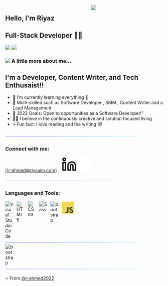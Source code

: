 
<img align='right' src="https://media.giphy.com/media/M9gbBd9nbDrOTu1Mqx/giphy.gif" width="230">

## Hello, I'm Riyaz 
## Full-Stack Developer 👨‍💻

[![](https://img.shields.io/badge/LinkedIn-riyaz-ahmed-4216a71a8-blue)](https://www.linkedin.com/in/riyaz-ahmed-4216a71a8/)
[![](https://img.shields.io/badge/Riysaim-r-ahmed@riysaim.com-red)](mailto:r-ahmed@riysaim.com)


### <img src="https://media.giphy.com/media/VgCDAzcKvsR6OM0uWg/giphy.gif" width="50"> A little more about me...  

## I'm a Developer, Content Writer, and Tech Enthusaist!!

- 🌱 I’m currently learning everything 🤣
- 👯  Multi-skilled such as Software Developer , SMM , Content Writer and a Lead Management
- 🥅 2022 Goals:  Open to opportunities as a Software Developer!"
-  💪🏼 I believe in the continuously creative and solution focused living
- ⚡ Fun fact: I love reading and the writing 😻 

![line](./line.gif)

### Connect with me:
[![r-ahmed@riysaim.com]](mailto:r-ahmed@riysaim.com)
&nbsp;&nbsp;
[![website](./linkedin-light.svg)](https://linkedin.com/in/riyaz-ahmed-4216a71a8#gh-light-mode-only)
[![website](./linkedin-dark.svg)](https://linkedin.com/in/riyaz-ahmed-4216a71a8#gh-dark-mode-only)
&nbsp;&nbsp;

![line](./line.gif)

### Languages and Tools:

[<img align="left" alt="Visual Studio Code" width="26px" src="https://cdn.jsdelivr.net/gh/devicons/devicon/icons/vscode/vscode-original.svg" style="padding-right:10px;" />](https://code.visualstudio.com/)
[<img align="left" alt="HTML5" width="26px" src="https://cdn.jsdelivr.net/gh/devicons/devicon/icons/html5/html5-original.svg" style="padding-right:10px;" />](https://www.w3schools.com/html/)
[<img align="left" alt="CSS3" width="26px" src="https://cdn.jsdelivr.net/gh/devicons/devicon/icons/css3/css3-original.svg" style="padding-right:10px;" />](https://www.w3schools.com/css/)
[<img align="left" alt="Sass" width="26px" src="https://cdn.jsdelivr.net/gh/devicons/devicon/icons/sass/sass-original.svg" style="padding-right:10px;" />](https://sass-lang.com/)
<a href="https://developer.mozilla.org/en-US/docs/Web/JavaScript" target="_blank" rel="noreferrer"> <img src="https://raw.githubusercontent.com/devicons/devicon/master/icons/javascript/javascript-original.svg" alt="javascript" width="40" height="40"/> </a> 
[<img align="left" alt="bootstrap" width="26px" src="https://getbootstrap.com/docs/5.2/assets/brand/bootstrap-logo-shadow.png" style="padding-right:10px;" />](https://getbootstrap.com//)
![line](./line.gif)
[<img align="left" alt="bootstrap" width="26px" src="https://cdn4.iconfinder.com/data/icons/logos-3/600/React.js_logo-512.png" style="padding-right:10px;" />](https://reactjs.org///)
![line](./line.gif)

⭐️ From [@r-ahmed2022](https://github.com/r-ahmed2022)
